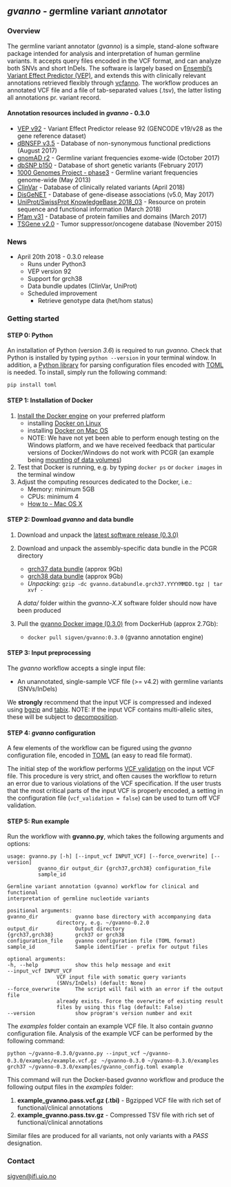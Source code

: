 ## _gvanno_ - *g*ermline *v*ariant *anno*tator

### Overview

The germline variant annotator (*gvanno*) is a simple, stand-alone software package intended for analysis and interpretation of human germline variants. It accepts query files encoded in the VCF format, and can analyze both SNVs and short InDels. The software is largely based on [Ensembl’s Variant Effect Predictor (VEP)](http://www.ensembl.org/info/docs/tools/vep/index.html), and extends this with clinically relevant annotations retrieved flexibly through [vcfanno](https://github.com/brentp/vcfanno). The workflow produces an annotated VCF file and a file of tab-separated values (.tsv), the latter listing all annotations pr. variant record.

#### Annotation resources included in _gvanno_ - 0.3.0

* [VEP v92](http://www.ensembl.org/info/docs/tools/vep/index.html) - Variant Effect Predictor release 92 (GENCODE v19/v28 as the gene reference dataset)
* [dBNSFP v3.5](https://sites.google.com/site/jpopgen/dbNSFP) - Database of non-synonymous functional predictions (August 2017)
* [gnomAD r2](http://gnomad.broadinstitute.org/) - Germline variant frequencies exome-wide (October 2017)
* [dbSNP b150](http://www.ncbi.nlm.nih.gov/SNP/) - Database of short genetic variants (February 2017)
* [1000 Genomes Project - phase3](ftp://ftp.1000genomes.ebi.ac.uk/vol1/ftp/release/20130502/) - Germline variant frequencies genome-wide (May 2013)
* [ClinVar](http://www.ncbi.nlm.nih.gov/clinvar/) - Database of clinically related variants (April 2018)
* [DisGeNET](http://www.disgenet.org) - Database of gene-disease associations (v5.0, May 2017)
* [UniProt/SwissProt KnowledgeBase 2018_03](http://www.uniprot.org) - Resource on protein sequence and functional information (March 2018)
* [Pfam v31](http://pfam.xfam.org) - Database of protein families and domains (March 2017)
* [TSGene v2.0](http://bioinfo.mc.vanderbilt.edu/TSGene/) - Tumor suppressor/oncogene database (November 2015)

### News

* April 20th 2018 - 0.3.0 release
	* Runs under Python3
	* VEP version 92
	* Support for grch38
	* Data bundle updates (ClinVar, UniProt)
	* Scheduled improvement
		* Retrieve genotype data (het/hom status)



### Getting started

#### STEP 0: Python

An installation of Python (version _3.6_) is required to run *gvanno*. Check that Python is installed by typing `python --version` in your terminal window. In addition, a [Python library](https://github.com/uiri/toml) for parsing configuration files encoded with [TOML](https://github.com/toml-lang/toml) is needed. To install, simply run the following command:

   	pip install toml

#### STEP 1: Installation of Docker

1. [Install the Docker engine](https://docs.docker.com/engine/installation/) on your preferred platform
   - installing [Docker on Linux](https://docs.docker.com/engine/installation/linux/)
   - installing [Docker on Mac OS](https://docs.docker.com/engine/installation/mac/)
   - NOTE: We have not yet been able to perform enough testing on the Windows platform, and we have received feedback that particular versions of Docker/Windows do not work with PCGR (an example being [mounting of data volumes](https://github.com/docker/toolbox/issues/607))
2. Test that Docker is running, e.g. by typing `docker ps` or `docker images` in the terminal window
3. Adjust the computing resources dedicated to the Docker, i.e.:
   - Memory: minimum 5GB
   - CPUs: minimum 4
   - [How to - Mac OS X](https://docs.docker.com/docker-for-mac/#advanced)

#### STEP 2: Download *gvanno* and data bundle

1. Download and unpack the [latest software release (0.3.0)](https://github.com/sigven/gvanno/releases/tag/v0.3.0)
2. Download and unpack the assembly-specific data bundle in the PCGR directory
   * [grch37 data bundle](https://drive.google.com/open?id=1M4jUFLk5LwfgiWZOkKXNmQFPhl75Iy4-) (approx 9Gb)
   * [grch38 data bundle](https://drive.google.com/file/d/1EfpUlaR8DRwFZjhJAJ8mkbbqlpENIlx5/) (approx 9Gb)
   * *Unpacking*: `gzip -dc gvanno.databundle.grch37.YYYYMMDD.tgz | tar xvf -`

    A _data/_ folder within the _gvanno-X.X_ software folder should now have been produced
3. Pull the [gvanno Docker image (0.3.0)](https://hub.docker.com/r/sigven/gvanno/) from DockerHub (approx 2.7Gb):
   * `docker pull sigven/gvanno:0.3.0` (gvanno annotation engine)

#### STEP 3: Input preprocessing

The *gvanno* workflow accepts a single input file:

  * An unannotated, single-sample VCF file (>= v4.2) with germline variants (SNVs/InDels)

We __strongly__ recommend that the input VCF is compressed and indexed using [bgzip](http://www.htslib.org/doc/tabix.html) and [tabix](http://www.htslib.org/doc/tabix.html). NOTE: If the input VCF contains multi-allelic sites, these will be subject to [decomposition](http://genome.sph.umich.edu/wiki/Vt#Decompose).

#### STEP 4: *gvanno* configuration

A few elements of the workflow can be figured using the *gvanno* configuration file, encoded in [TOML](https://github.com/toml-lang/toml) (an easy to read file format).

The initial step of the workflow performs [VCF validation](https://github.com/EBIvariation/vcf-validator) on the input VCF file. This procedure is very strict, and often causes the workflow to return an error due to various violations of the VCF specification. If the user trusts that the most critical parts of the input VCF is properly encoded,  a setting in the configuration file (`vcf_validation = false`) can be used to turn off VCF validation.

#### STEP 5: Run example

Run the workflow with **gvanno.py**, which takes the following arguments and options:

	usage: gvanno.py [-h] [--input_vcf INPUT_VCF] [--force_overwrite] [--version]
			  gvanno_dir output_dir {grch37,grch38} configuration_file
			  sample_id

	Germline variant annotation (gvanno) workflow for clinical and functional
	interpretation of germline nucleotide variants

	positional arguments:
	gvanno_dir            gvanno base directory with accompanying data
				    directory, e.g. ~/gvanno-0.2.0
	output_dir            Output directory
	{grch37,grch38}       grch37 or grch38
	configuration_file    gvanno configuration file (TOML format)
	sample_id             Sample identifier - prefix for output files

	optional arguments:
	-h, --help            show this help message and exit
	--input_vcf INPUT_VCF
				    VCF input file with somatic query variants
				    (SNVs/InDels) (default: None)
	--force_overwrite     The script will fail with an error if the output file
				    already exists. Force the overwrite of existing result
				    files by using this flag (default: False)
	--version             show program's version number and exit


The _examples_ folder contain an example VCF file. It also contain *gvanno* configuration file. Analysis of the example VCF can be performed by the following command:

`python ~/gvanno-0.3.0/gvanno.py --input_vcf ~/gvanno-0.3.0/examples/example.vcf.gz`
` ~/gvanno-0.3.0 ~/gvanno-0.3.0/examples grch37 ~/gvanno-0.3.0/examples/gvanno_config.toml example`


This command will run the Docker-based *gvanno* workflow and produce the following output files in the _examples_ folder:

  1. __example_gvanno.pass.vcf.gz (.tbi)__ - Bgzipped VCF file with rich set of functional/clinical annotations
  2. __example_gvanno.pass.tsv.gz__ - Compressed TSV file with rich set of functional/clinical annotations

Similar files are produced for all variants, not only variants with a *PASS* designation.



### Contact

sigven@ifi.uio.no
